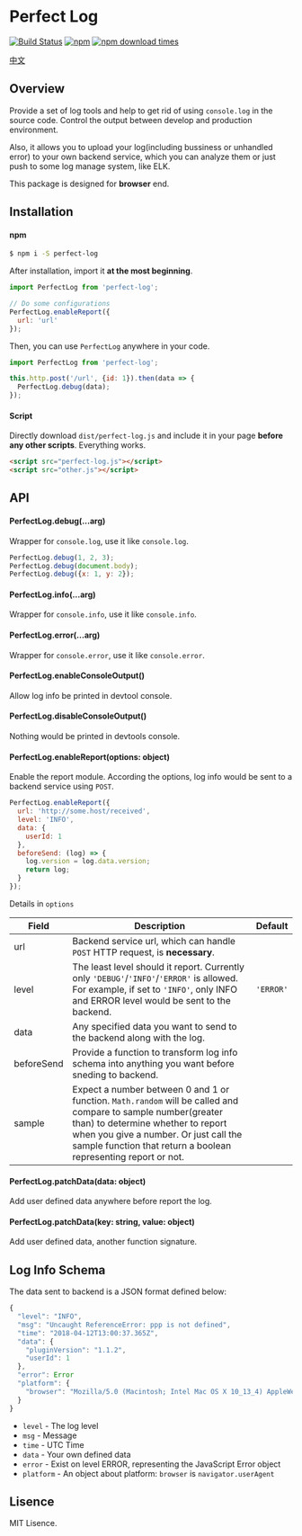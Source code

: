 # Perfect Log

[![Build Status](https://img.shields.io/travis/ryancui-/perfect-log/master.svg?style=flat-square)](https://travis-ci.org/ryancui-/perfect-log.svg?branch=master)
[![npm](https://img.shields.io/npm/v/perfect-log.svg?colorB=brightgreen&style=flat-square)](https://www.npmjs.com/package/perfect-log)
[![npm download times](https://img.shields.io/npm/dm/perfect-log.svg)](https://www.npmjs.com/package/perfect-log)

[中文](README-zh.md)

## Overview

Provide a set of log tools and help to get rid of using `console.log` in the source code. Control the output between develop and production environment.

Also, it allows you to upload your log(including bussiness or unhandled error) to your own backend service, which you can analyze them or just push to some log manage system, like ELK.

This package is designed for **browser** end.

## Installation

#### npm

```bash
$ npm i -S perfect-log
```

After installation, import it **at the most beginning**.

```javascript
import PerfectLog from 'perfect-log';

// Do some configurations
PerfectLog.enableReport({
  url: 'url'
});
```

Then, you can use `PerfectLog` anywhere in your code.

```javascript
import PerfectLog from 'perfect-log';

this.http.post('/url', {id: 1}).then(data => {
  PerfectLog.debug(data); 
});
```

#### Script

Directly download `dist/perfect-log.js` and include it in your page **before any other scripts**. Everything works.

```html
<script src="perfect-log.js"></script>
<script src="other.js"></script>
```

## API

#### PerfectLog.debug(...arg)

Wrapper for `console.log`, use it like `console.log`.

```javascript
PerfectLog.debug(1, 2, 3);
PerfectLog.debug(document.body);
PerfectLog.debug({x: 1, y: 2});
```

#### PerfectLog.info(...arg)

Wrapper for `console.info`, use it like `console.info`.

#### PerfectLog.error(...arg)

Wrapper for `console.error`, use it like `console.error`.

#### PerfectLog.enableConsoleOutput()

Allow log info be printed in devtool console.

#### PerfectLog.disableConsoleOutput()

Nothing would be printed in devtools console.

#### PerfectLog.enableReport(options: object)

Enable the report module. According the options, log info would be sent to a backend service using `POST`.

```javascript
PerfectLog.enableReport({
  url: 'http://some.host/received',
  level: 'INFO',
  data: {
    userId: 1
  },
  beforeSend: (log) => {
    log.version = log.data.version;
   	return log;     
  }
});
```

Details in `options`

| Field | Description                                                  | Default   |
| ----- | ------------------------------------------------------------ | --------- |
| url   | Backend service url, which can handle `POST` HTTP request, is **necessary**. |     |
| level | The least level should it report. Currently only `'DEBUG'`/`'INFO'`/`'ERROR'` is allowed. For example, if set to `'INFO'`, only INFO and ERROR level would be sent to the backend. | `'ERROR'` |
| data  | Any specified data you want to send to the backend along with the log. |     |
| beforeSend | Provide a function to transform log info schema into anything you want before sneding to backend. | |
| sample | Expect a number between 0 and 1 or function. `Math.random` will be called and compare to sample number(greater than) to determine whether to report when you give a number. Or just call the sample function that return a boolean representing report or not. | |

#### PerfectLog.patchData(data: object)

Add user defined data anywhere before report the log.

#### PerfectLog.patchData(key: string, value: object)

Add user defined data, another function signature.

## Log Info Schema

The data sent to backend is a JSON format defined below:

```javascript
{
  "level": "INFO",
  "msg": "Uncaught ReferenceError: ppp is not defined",
  "time": "2018-04-12T13:00:37.365Z",
  "data": {
    "pluginVersion": "1.1.2",
    "userId": 1
  },
  "error": Error
  "platform": {
    "browser": "Mozilla/5.0 (Macintosh; Intel Mac OS X 10_13_4) AppleWebKit/537.36 (KHTML, like Gecko) Chrome/65.0.3325.181 Safari/537.36"
  }
}
```

- `level` - The log level
- `msg` - Message
- `time` - UTC Time
- `data` - Your own defined data
- `error` - Exist on level ERROR, representing the JavaScript Error object
- `platform` - An object about platform: `browser` is `navigator.userAgent`

## Lisence

MIT Lisence.

